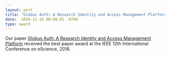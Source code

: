 ```yaml
---
layout: post
title: "Globus Auth: A Research Identity and Access Management Platform"
date:  2016-11-26 00:00:01 -0700
type: award
---
```

Our paper [Globus Auth: A Research Identity and Access Management Platform](https://www.globus.org/sites/default/files/GlobusAuth.pdf) received the best paper award at the IEEE 12th International Conference on eScience, 2016.

